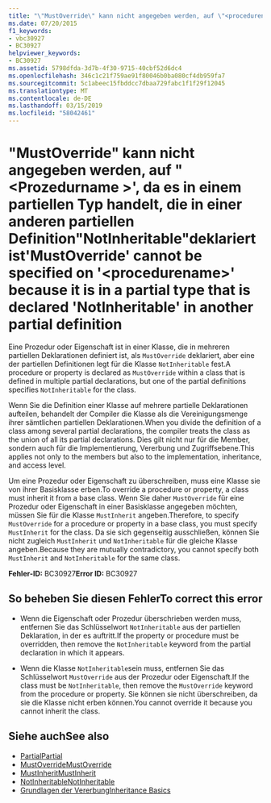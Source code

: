 ```yaml
---
title: "\"MustOverride\" kann nicht angegeben werden, auf \"<procedurename>' da es sich in einem partiellen Typ handelt, die in einer anderen partiellen Definition\"NotInheritable\"deklariert ist"
ms.date: 07/20/2015
f1_keywords:
- vbc30927
- BC30927
helpviewer_keywords:
- BC30927
ms.assetid: 5798dfda-3d7b-4f30-9715-40cbf52d6dc4
ms.openlocfilehash: 346c1c21f759ae91f80046b0ba080cf4db959fa7
ms.sourcegitcommit: 5c1abeec15fbddcc7dbaa729fabc1f1f29f12045
ms.translationtype: MT
ms.contentlocale: de-DE
ms.lasthandoff: 03/15/2019
ms.locfileid: "58042461"
---
```

# <a name="mustoverride-cannot-be-specified-on-procedurename-because-it-is-in-a-partial-type-that-is-declared-notinheritable-in-another-partial-definition"></a><span data-ttu-id="19829-102">"MustOverride" kann nicht angegeben werden, auf "\<Prozedurname >', da es in einem partiellen Typ handelt, die in einer anderen partiellen Definition"NotInheritable"deklariert ist</span><span class="sxs-lookup"><span data-stu-id="19829-102">'MustOverride' cannot be specified on '\<procedurename>' because it is in a partial type that is declared 'NotInheritable' in another partial definition</span></span>
<span data-ttu-id="19829-103">Eine Prozedur oder Eigenschaft ist in einer Klasse, die in mehreren partiellen Deklarationen definiert ist, als `MustOverride` deklariert, aber eine der partiellen Definitionen legt für die Klasse `NotInheritable` fest.</span><span class="sxs-lookup"><span data-stu-id="19829-103">A procedure or property is declared as `MustOverride` within a class that is defined in multiple partial declarations, but one of the partial definitions specifies `NotInheritable` for the class.</span></span>  
  
 <span data-ttu-id="19829-104">Wenn Sie die Definition einer Klasse auf mehrere partielle Deklarationen aufteilen, behandelt der Compiler die Klasse als die Vereinigungsmenge ihrer sämtlichen partiellen Deklarationen.</span><span class="sxs-lookup"><span data-stu-id="19829-104">When you divide the definition of a class among several partial declarations, the compiler treats the class as the union of all its partial declarations.</span></span> <span data-ttu-id="19829-105">Dies gilt nicht nur für die Member, sondern auch für die Implementierung, Vererbung und Zugriffsebene.</span><span class="sxs-lookup"><span data-stu-id="19829-105">This applies not only to the members but also to the implementation, inheritance, and access level.</span></span>  
  
 <span data-ttu-id="19829-106">Um eine Prozedur oder Eigenschaft zu überschreiben, muss eine Klasse sie von ihrer Basisklasse erben.</span><span class="sxs-lookup"><span data-stu-id="19829-106">To override a procedure or property, a class must inherit it from a base class.</span></span> <span data-ttu-id="19829-107">Wenn Sie daher `MustOverride` für eine Prozedur oder Eigenschaft in einer Basisklasse angegeben möchten, müssen Sie für die Klasse `MustInherit` angeben.</span><span class="sxs-lookup"><span data-stu-id="19829-107">Therefore, to specify `MustOverride` for a procedure or property in a base class, you must specify `MustInherit` for the class.</span></span> <span data-ttu-id="19829-108">Da sie sich gegenseitig ausschließen, können Sie nicht zugleich `MustInherit` und `NotInheritable` für die gleiche Klasse angeben.</span><span class="sxs-lookup"><span data-stu-id="19829-108">Because they are mutually contradictory, you cannot specify both `MustInherit` and `NotInheritable` for the same class.</span></span>  
  
 <span data-ttu-id="19829-109">**Fehler-ID:** BC30927</span><span class="sxs-lookup"><span data-stu-id="19829-109">**Error ID:** BC30927</span></span>  
  
## <a name="to-correct-this-error"></a><span data-ttu-id="19829-110">So beheben Sie diesen Fehler</span><span class="sxs-lookup"><span data-stu-id="19829-110">To correct this error</span></span>  
  
-   <span data-ttu-id="19829-111">Wenn die Eigenschaft oder Prozedur überschrieben werden muss, entfernen Sie das Schlüsselwort `NotInheritable` aus der partiellen Deklaration, in der es auftritt.</span><span class="sxs-lookup"><span data-stu-id="19829-111">If the property or procedure must be overridden, then remove the `NotInheritable` keyword from the partial declaration in which it appears.</span></span>  
  
-   <span data-ttu-id="19829-112">Wenn die Klasse `NotInheritable`sein muss, entfernen Sie das Schlüsselwort `MustOverride` aus der Prozedur oder Eigenschaft.</span><span class="sxs-lookup"><span data-stu-id="19829-112">If the class must be `NotInheritable`, then remove the `MustOverride` keyword from the procedure or property.</span></span> <span data-ttu-id="19829-113">Sie können sie nicht überschreiben, da sie die Klasse nicht erben können.</span><span class="sxs-lookup"><span data-stu-id="19829-113">You cannot override it because you cannot inherit the class.</span></span>  
  
## <a name="see-also"></a><span data-ttu-id="19829-114">Siehe auch</span><span class="sxs-lookup"><span data-stu-id="19829-114">See also</span></span>

- [<span data-ttu-id="19829-115">Partial</span><span class="sxs-lookup"><span data-stu-id="19829-115">Partial</span></span>](../../visual-basic/language-reference/modifiers/partial.md)
- [<span data-ttu-id="19829-116">MustOverride</span><span class="sxs-lookup"><span data-stu-id="19829-116">MustOverride</span></span>](../../visual-basic/language-reference/modifiers/mustoverride.md)
- [<span data-ttu-id="19829-117">MustInherit</span><span class="sxs-lookup"><span data-stu-id="19829-117">MustInherit</span></span>](../../visual-basic/language-reference/modifiers/mustinherit.md)
- [<span data-ttu-id="19829-118">NotInheritable</span><span class="sxs-lookup"><span data-stu-id="19829-118">NotInheritable</span></span>](../../visual-basic/language-reference/modifiers/notinheritable.md)
- [<span data-ttu-id="19829-119">Grundlagen der Vererbung</span><span class="sxs-lookup"><span data-stu-id="19829-119">Inheritance Basics</span></span>](../../visual-basic/programming-guide/language-features/objects-and-classes/inheritance-basics.md)
